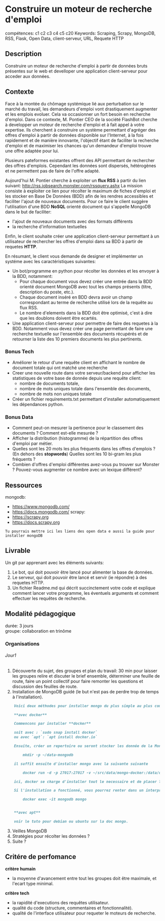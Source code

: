 # Construire un moteur de recherche d'emploi 

compétences: c1 c2 c3 c4 c5 c20
Keywords: Scraping, Scrapy, MongoDB, RSS, Flask, Open Data, client-serveur, URL, Requete HTTP


## Description

Construire un moteur de recherche d'emploi à partir de données bruts présentes sur le web et develloper une application client-serveur pour acceder aux données.

## Contexte

Face à la montée du chômage systémique lié aux perturbation sur le marché du travail, les demandeurs d'emploi vont drastiquement augmenter et les emplois evoluer.
Cela va occasionner un fort besoin en recherche d'emploi.
Dans ce contexte, M. Pontier CEO de la société FlashBot cherche à developper un moteur de recherche d'emploi et à fait appel à votre expertise.
Ils cherchent à construire un système permettant d'agréger des offres d'emploi à partir de données disponible sur l'Internet, à la fois rapidement et de manière innovante, l'objectif étant de faciliter la recherche d'emploi et de maximiser les chances qu'un demandeur d'emploi trouve une offre adaptée pour lui.

Plusieurs pateformes existantes offrent des API permettant de rechercher des offres d'emplois. Cependant les données sont dispersés, hétérogènes et ne permettent pas de faire de l'offre adapté.

Aujourd'hui M. Pontier cherche à exploiter un **flux RSS** à partir du lien suivant: http://rss.jobsearch.monster.com/rssquery.ashx
La mission consiste à exploiter ce lien pour récolter le maximum de fiches d'emploi et les stocker en Base De Données (BDD) afin de les rendres accessibles et faciliter l'ajout de nouveaux documents.
Pour ce faire le client suggère l'utilisation d'une BDD **NoSQL** orienté document qui s'appelle MongoDB dans le but de faciliter:
* l'ajout de nouveaux documents avec des formats différents
* la recherche d'information textuelles

Enfin, le client souhaite créer une application client-serveur permettant à un utilisateur de rechercher les offres d'emploi dans sa BDD à partir de requetes **HTTP**.

En résumant, le client vous demande de designer et implémenter un systéme avec les caractéristiques suivantes:
* Un bot/programme en python pour récolter les données et les envoyer à la BDD, notamment: <!--(Attention: Limiter votre nombre de requêtes pour la phase de test pour ne pas vous faire bannir du site cible!)-->
   * Pour chaque document vous devez créer une entrée dans la BDD orienté document MongoDB avec tout les champs présents (titre, description du poste, etc.).
   * Chaque document inséré en BDD devra avoir un champ correspondant au terme de recherche utilisé lors de la requête au flux RSS.
   * Le nombre d'elements dans la BDD doit être optimisé, c'est à dire que les doublons doivent être ecartés.
* Une application client-serveur pour permettre de faire des requetes à la BDD. Notamment vous devez créer une page permettant de faire une recherche textuelle sur l'ensemble des documents récupérés et de retourner la liste des 10 premiers documents les plus pertinents.


### Bonus Tech
* Améliorer le retour d'une requête client en affichant le nombre de document totale qui ont matché une recherche
* Creer une nouvelle route dans votre serveur/backend pour afficher les statistiques de votre base de donnée depuis une requête client: 
    * nombre de documents totale,
    * nombre de mots uniques totale dans l'ensemble des documents,
    * nombre de mots non uniques totale
* Créer un fichier requirements.txt permettant d'installer automatiquement les dépendances python.


### Bonus Data
* Comment peut-on mesurer la pertinence pour le classement des documents ? Comment est-elle mesurée ?
* Afficher la distribution (histogramme) de la répartition des offres d'emploi par métier.
* Quelles sont les 20 mots les plus fréquents dans les offres d'emplois ? (En dehors des **stopwords**) Quelles sont les 10 bi-gram les plus fréquents ?
* Combien d'offres d'emploi différentes avez-vous pu trouver sur Monster ? Pouvez-vous augmenter ce nombre avec un lexique différent?



## Ressources

mongodb: 
* https://www.mongodb.com/
* https://docs.mongodb.com/
scrapy:
* https://scrapy.org
* https://docs.scrapy.org

```
Tu pourrais mettre ici les liens des open data e aussi la guide pour installer mongoDB
```


## Livrable

Un git par apprenant avec les éléments suivants:
1. Le bot, qui doit pouvoir être lancé pour alimenter la base de données.
2. Le serveur, qui doit pouvoir être lancé et servir (ie répondre) à des requetes HTTP.
3. Un fichier Readme.md qui décrit succinctement votre code et explique comment lancer votre programme, les éventuels arguments et comment effectuer les requêtes de recherche.

## Modalité pédagogique

durée: 3 jours  
groupe: collaboration en trinôme  

### Organisations

###### Jour1

1. Découverte du sujet, des groupes et plan du travail: 30 min pour laisser les groupes relire et discuter le brief ensemble, déterminer une feuille de route, faire un point collectif pour faire remonter les questions et discussion des feuilles de route.
2. Installation de MongoDB guidé (le but n'est pas de perdre trop de temps à l'installation).

```markdown
    Voici deux méthodes pour installer mongo du plus simple au plus complexe (à utiliser en fonction de votre préférence ou en cas d'echec d'une méthode)

    **avec docker**

    Commencons par installer **docker**

    soit avec : `sudo snap install docker`
    ou avec `apt`: `apt install docker.io`

    Ensuite, créer un repertoire ou seront stocker les donnée de la MongoDB, par exemple

        mkdir -p ~/data-mongodb

    il suffit ensuite d'installer mongo avec la suivante suivante

        docker run -d -p 27017:27017 -v ~/src/data/mongo-docker:/data/db --name mongodb mongo:4.2 

    ici, docker se charge d'installer tout le necessaire et de placer le tout dans un conteneur isolé.

    Si l'installation a fonctionné, vous pourrez renter dans un interpreteur mongodb avec la commande suivante:

        docker exec -it mongodb mongo


    **avec apt**

    voir le tuto pour debian ou ubuntu sur la doc mongo.
```


3. Veilles MongoDB
4. Stratégies pour récolter les données ?
5. Suite ?


## Critére de perfomance

**critère humain**
* la moyenne d'avancement entre tout les groupes doit être maximale, et l'ecart type minimal.


**critère tech**
* la rapidité d'executions des requêtes utilisateur. 
* qualité du code (structure, commentaires et fonctionnalité).
* qualité de l'interface utilisateur pour requeter le moteurs de recherche.

